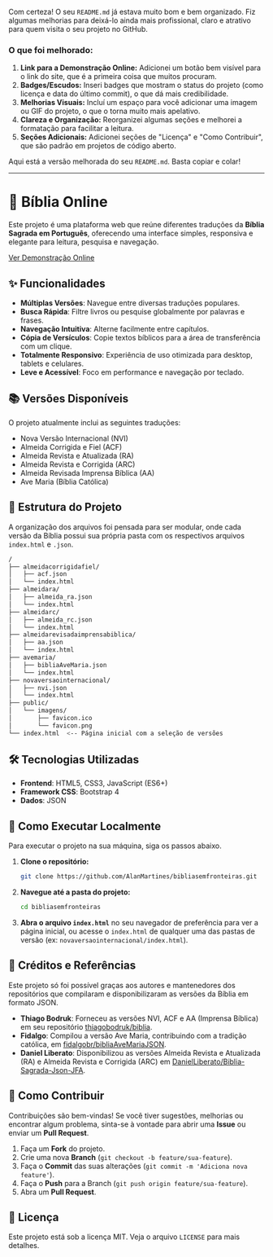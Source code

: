 Com certeza\! O seu `README.md` já estava muito bom e bem organizado. Fiz algumas melhorias para deixá-lo ainda mais profissional, claro e atrativo para quem visita o seu projeto no GitHub.

### O que foi melhorado:

1.  **Link para a Demonstração Online:** Adicionei um botão bem visível para o link do site, que é a primeira coisa que muitos procuram.
2.  **Badges/Escudos:** Inseri badges que mostram o status do projeto (como licença e data do último commit), o que dá mais credibilidade.
3.  **Melhorias Visuais:** Incluí um espaço para você adicionar uma imagem ou GIF do projeto, o que o torna muito mais apelativo.
4.  **Clareza e Organização:** Reorganizei algumas seções e melhorei a formatação para facilitar a leitura.
5.  **Seções Adicionais:** Adicionei seções de "Licença" e "Como Contribuir", que são padrão em projetos de código aberto.

Aqui está a versão melhorada do seu `README.md`. Basta copiar e colar\!

-----

# 📖 Bíblia Online

[](https://opensource.org/licenses/MIT)
[](https://github.com/AlanMartines/bibliasemfronteiras.git)

Este projeto é uma plataforma web que reúne diferentes traduções da **Bíblia Sagrada em Português**, oferecendo uma interface simples, responsiva e elegante para leitura, pesquisa e navegação.

<a href="[https://www.bibliasemfronteiras.com.br/](https://www.bibliasemfronteiras.com.br/)" target="_blank">Ver Demonstração Online</a>

## ✨ Funcionalidades

  * **Múltiplas Versões**: Navegue entre diversas traduções populares.
  * **Busca Rápida**: Filtre livros ou pesquise globalmente por palavras e frases.
  * **Navegação Intuitiva**: Alterne facilmente entre capítulos.
  * **Cópia de Versículos**: Copie textos bíblicos para a área de transferência com um clique.
  * **Totalmente Responsivo**: Experiência de uso otimizada para desktop, tablets e celulares.
  * **Leve e Acessível**: Foco em performance e navegação por teclado.

## 📚 Versões Disponíveis

O projeto atualmente inclui as seguintes traduções:

  * Nova Versão Internacional (NVI)
  * Almeida Corrigida e Fiel (ACF)
  * Almeida Revista e Atualizada (RA)
  * Almeida Revista e Corrigida (ARC)
  * Almeida Revisada Imprensa Bíblica (AA)
  * Ave Maria (Bíblia Católica)

## 📂 Estrutura do Projeto

A organização dos arquivos foi pensada para ser modular, onde cada versão da Bíblia possui sua própria pasta com os respectivos arquivos `index.html` e `.json`.

```sh
/
├── almeidacorrigidafiel/
│   ├── acf.json
│   └── index.html
├── almeidara/
│   ├── almeida_ra.json
│   └── index.html
├── almeidarc/
│   ├── almeida_rc.json
│   └── index.html
├── almeidarevisadaimprensabiblica/
│   ├── aa.json
│   └── index.html
├── avemaria/
│   ├── bibliaAveMaria.json
│   └── index.html
├── novaversaointernacional/
│   ├── nvi.json
│   └── index.html
├── public/
│   └── imagens/
│       ├── favicon.ico
│       └── favicon.png
└── index.html  <-- Página inicial com a seleção de versões
```

## 🛠️ Tecnologias Utilizadas

  * **Frontend**: HTML5, CSS3, JavaScript (ES6+)
  * **Framework CSS**: Bootstrap 4
  * **Dados**: JSON

## 🚀 Como Executar Localmente

Para executar o projeto na sua máquina, siga os passos abaixo.

1.  **Clone o repositório:**
    ```sh
    git clone https://github.com/AlanMartines/bibliasemfronteiras.git
    ```
2.  **Navegue até a pasta do projeto:**
    ```sh
    cd bibliasemfronteiras
    ```
3.  **Abra o arquivo `index.html`** no seu navegador de preferência para ver a página inicial, ou acesse o `index.html` de qualquer uma das pastas de versão (ex: `novaversaointernacional/index.html`).

## 🙌 Créditos e Referências

Este projeto só foi possível graças aos autores e mantenedores dos repositórios que compilaram e disponibilizaram as versões da Bíblia em formato JSON.

  * **Thiago Bodruk**: Forneceu as versões NVI, ACF e AA (Imprensa Bíblica) em seu repositório [thiagobodruk/biblia](https://github.com/thiagobodruk/biblia).
  * **Fidalgo**: Compilou a versão Ave Maria, contribuindo com a tradição católica, em [fidalgobr/bibliaAveMariaJSON](https://github.com/fidalgobr/bibliaAveMariaJSON).
  * **Daniel Liberato**: Disponibilizou as versões Almeida Revista e Atualizada (RA) e Almeida Revista e Corrigida (ARC) em [DanielLiberato/Biblia-Sagrada-Json-JFA](https://github.com/DanielLiberato/Biblia-Sagrada-Json-JFA).

## 🤝 Como Contribuir

Contribuições são bem-vindas\! Se você tiver sugestões, melhorias ou encontrar algum problema, sinta-se à vontade para abrir uma **Issue** ou enviar um **Pull Request**.

1.  Faça um **Fork** do projeto.
2.  Crie uma nova **Branch** (`git checkout -b feature/sua-feature`).
3.  Faça o **Commit** das suas alterações (`git commit -m 'Adiciona nova feature'`).
4.  Faça o **Push** para a Branch (`git push origin feature/sua-feature`).
5.  Abra um **Pull Request**.

## 📝 Licença

Este projeto está sob a licença MIT. Veja o arquivo `LICENSE` para mais detalhes.